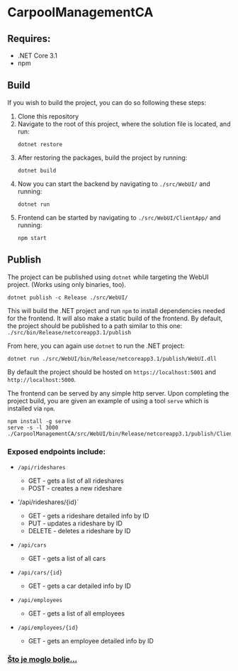 # CarpoolManagementCA

## Requires:
  - .NET Core 3.1
  - npm
  
## Build
If you wish to build the project, you can do so following these steps:
  1. Clone this repository
  2. Navigate to the root of this project, where the solution file is located, and run:
      ```
      dotnet restore
      ```
  3. After restoring the packages, build the project by running:
      ```
      dotnet build
      ```
  4. Now you can start the backend by navigating to `./src/WebUI/` and running:
      ```
      dotnet run
      ```
  5. Frontend can be started by navigating to `./src/WebUI/ClientApp/` and running:
      ```
      npm start
      ```
  
## Publish
The project can be published using `dotnet` while targeting the WebUI project. (Works using only binaries, too).

```
dotnet publish -c Release ./src/WebUI/
```

This will build the .NET project and run `npm` to install dependencies needed for the frontend. It will also make a static build of the frontend.
By default, the project should be published to a path similar to this one:
`./src/bin/Release/netcoreapp3.1/publish`

From here, you can again use `dotnet` to run the .NET project:
```
dotnet run ./src/WebUI/bin/Release/netcoreapp3.1/publish/WebUI.dll
```
By default the project should be hosted on `https://localhost:5001` and `http://localhost:5000`.

The frontend can be served by any simple http server. Upon completing the project build, you are given an example of using a tool `serve` which is installed via `npm`.
```
npm install -g serve
serve -s -l 3000 ./CarpoolManagementCA/src/WebUI/bin/Release/netcoreapp3.1/publish/ClientApp/build
```

### Exposed endpoints include:
- `/api/rideshares`
  - GET - gets a list of all rideshares
  - POST - creates a new rideshare
- '/api/rideshares/{id}`
  - GET - gets a rideshare detailed info by ID
  - PUT - updates a rideshare by ID
  - DELETE - deletes a rideshare by ID
  
- `/api/cars`
  - GET - gets a list of all cars
- `/api/cars/{id}` 
  - GET - gets a car detailed info by ID
  
- `/api/employees`
  - GET - gets a list of all employees
- `/api/employees/{id}`
  - GET - gets an employee detailed info by ID
  
### [Što je moglo bolje...](./possibleImprovements.md)
